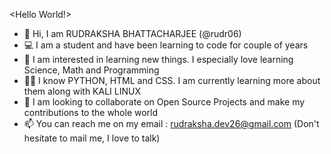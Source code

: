 <Hello World!>
- 👋 Hi, I am RUDRAKSHA BHATTACHARJEE (@rudr06)
- 💻 I am a student and have been learning to code for couple of years
- 🚀 I am interested in learning new things. I especially love learning Science, Math and Programming
- 👨‍💻 I know PYTHON, HTML and CSS. I am currently learning more about them along with KALI LINUX 
- 💞️ I am looking to collaborate on Open Source Projects and make my contributions to the whole world
- 📫 You can reach me on my email : rudraksha.dev26@gmail.com (Don't hesitate to mail me, I love to talk)
